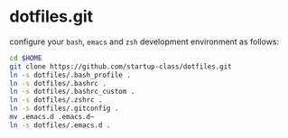 dotfiles.git
============
configure your `bash`, `emacs` and `zsh` development environment as follows:

```sh
cd $HOME
git clone https://github.com/startup-class/dotfiles.git
ln -s dotfiles/.bash_profile .
ln -s dotfiles/.bashrc .
ln -s dotfiles/.bashrc_custom .
ln -s dotfiles/.zshrc .
ln -s dotfiles/.gitconfig .
mv .emacs.d .emacs.d~
ln -s dotfiles/.emacs.d .
```
